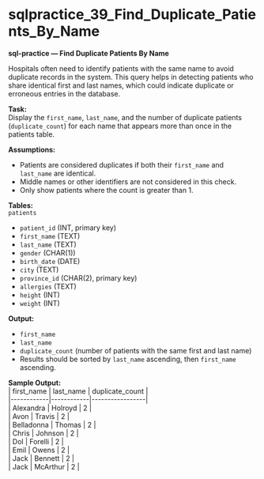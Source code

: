 # sqlpractice_39_Find_Duplicate_Patients_By_Name

**sql-practice — Find Duplicate Patients By Name**  

Hospitals often need to identify patients with the same name to avoid duplicate records in the system. This query helps in detecting patients who share identical first and last names, which could indicate duplicate or erroneous entries in the database.  

**Task:**  
Display the `first_name`, `last_name`, and the number of duplicate patients (`duplicate_count`) for each name that appears more than once in the patients table.  

**Assumptions:**  
- Patients are considered duplicates if both their `first_name` and `last_name` are identical.  
- Middle names or other identifiers are not considered in this check.  
- Only show patients where the count is greater than 1.  

**Tables:**  
`patients`  
- `patient_id` (INT, primary key)  
- `first_name` (TEXT)  
- `last_name` (TEXT)  
- `gender` (CHAR(1))  
- `birth_date` (DATE)  
- `city` (TEXT)  
- `province_id` (CHAR(2), primary key)  
- `allergies` (TEXT)  
- `height` (INT)  
- `weight` (INT)  

**Output:**  
- `first_name`  
- `last_name`  
- `duplicate_count` (number of patients with the same first and last name)  
- Results should be sorted by `last_name` ascending, then `first_name` ascending.  

**Sample Output:**  
| first_name | last_name  | duplicate_count |  
|------------|------------|-----------------|  
| Alexandra  | Holroyd    | 2               |  
| Avon       | Travis     | 2               |  
| Belladonna | Thomas     | 2               |  
| Chris      | Johnson    | 2               |  
| Dol        | Forelli    | 2               |  
| Emil       | Owens      | 2               |  
| Jack       | Bennett    | 2               |  
| Jack       | McArthur   | 2               |  